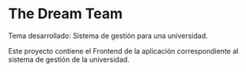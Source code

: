 The Dream Team
==========

Tema desarrollado: Sistema de gestión para una universidad.

Este proyecto contiene el Frontend de la aplicación correspondiente al sistema de gestión de la universidad.